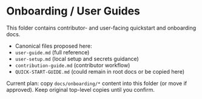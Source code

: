 # Onboarding / User Guides

This folder contains contributor- and user-facing quickstart and onboarding docs.

- Canonical files proposed here:
- `user-guide.md` (full reference)
- `user-setup.md` (local setup and secrets guidance)
- `contribution-guide.md` (contributor workflow)
- `QUICK-START-GUIDE.md` (could remain in root docs or be copied here)

Current plan: copy `docs/onboarding/*` content into this folder (or move if approved). Keep original top-level copies until you confirm.
